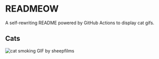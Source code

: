 # READMEOW

A self-rewriting README powered by GitHub Actions to display cat gifs.

## Cats

![cat smoking GIF by sheepfilms](https://media1.giphy.com/media/l0ExdMHUDKteztyfe/200.gif?cid=9acd02datb886nrnoyztzltnytq94w8pzuad4u75o3lsac6e&ep=v1_gifs_search&rid=200.gif&ct=g)
